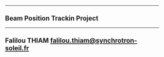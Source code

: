 ---------------------
Beam Position Trackin Project
---------------------



---------------------
Falilou THIAM
falilou.thiam@synchrotron-soleil.fr
---------------------
